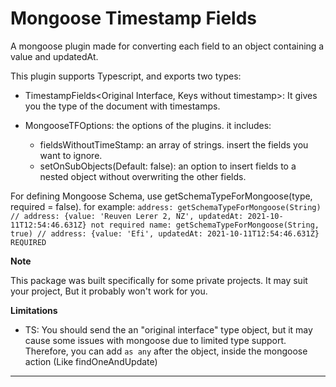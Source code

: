 # Mongoose Timestamp Fields

A mongoose plugin made for converting each field to an object containing a value and updatedAt.

This plugin supports Typescript, and exports two types: 

 - TimestampFields<Original Interface, Keys without timestamp>: It gives you the type of the document with timestamps.

 - MongooseTFOptions: the options of the plugins. it includes: 
   - fieldsWithoutTimeStamp: an array of strings. insert the fields you want to ignore.
   - setOnSubObjects(Default: false): an option to insert fields to a nested object without overwriting the other fields.

For defining Mongoose Schema, use getSchemaTypeForMongoose(type, required = false). for example: 
``address: getSchemaTypeForMongoose(String) // address: {value: 'Reuven Lerer 2, NZ', updatedAt: 2021-10-11T12:54:46.631Z} not required
name: getSchemaTypeForMongoose(String, true) // address: {value: 'Efi', updatedAt: 2021-10-11T12:54:46.631Z} REQUIRED``

****Note****

This package was built specifically for some private projects. It may suit your project, But it probably won't work for you.

**Limitations**

 - TS: You should send the an "original interface" type object, but it may cause some issues with mongoose due to limited type support. Therefore, you can add ``as any`` after the object, inside the mongoose action (Like findOneAndUpdate)

****